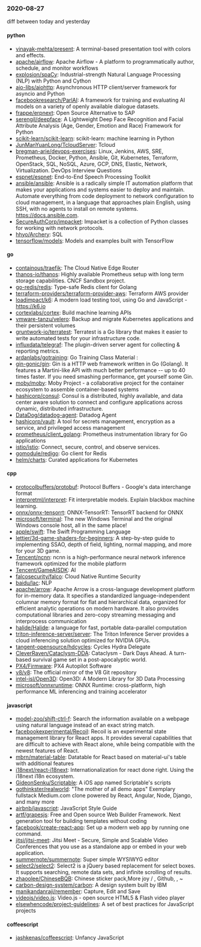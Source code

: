 ### 2020-08-27
diff between today and yesterday

#### python
* [vinayak-mehta/present](https://github.com/vinayak-mehta/present): A terminal-based presentation tool with colors and effects.
* [apache/airflow](https://github.com/apache/airflow): Apache Airflow - A platform to programmatically author, schedule, and monitor workflows
* [explosion/spaCy](https://github.com/explosion/spaCy):  Industrial-strength Natural Language Processing (NLP) with Python and Cython
* [aio-libs/aiohttp](https://github.com/aio-libs/aiohttp): Asynchronous HTTP client/server framework for asyncio and Python
* [facebookresearch/ParlAI](https://github.com/facebookresearch/ParlAI): A framework for training and evaluating AI models on a variety of openly available dialogue datasets.
* [frappe/erpnext](https://github.com/frappe/erpnext): Open Source Alternative to SAP
* [serengil/deepface](https://github.com/serengil/deepface): A Lightweight Deep Face Recognition and Facial Attribute Analysis (Age, Gender, Emotion and Race) Framework for Python
* [scikit-learn/scikit-learn](https://github.com/scikit-learn/scikit-learn): scikit-learn: machine learning in Python
* [JunManYuanLong/TcloudServer](https://github.com/JunManYuanLong/TcloudServer): Tcloud
* [bregman-arie/devops-exercises](https://github.com/bregman-arie/devops-exercises): Linux, Jenkins, AWS, SRE, Prometheus, Docker, Python, Ansible, Git, Kubernetes, Terraform, OpenStack, SQL, NoSQL, Azure, GCP, DNS, Elastic, Network, Virtualization. DevOps Interview Questions
* [espnet/espnet](https://github.com/espnet/espnet): End-to-End Speech Processing Toolkit
* [ansible/ansible](https://github.com/ansible/ansible): Ansible is a radically simple IT automation platform that makes your applications and systems easier to deploy and maintain. Automate everything from code deployment to network configuration to cloud management, in a language that approaches plain English, using SSH, with no agents to install on remote systems. https://docs.ansible.com.
* [SecureAuthCorp/impacket](https://github.com/SecureAuthCorp/impacket): Impacket is a collection of Python classes for working with network protocols.
* [hhyo/Archery](https://github.com/hhyo/Archery): SQL 
* [tensorflow/models](https://github.com/tensorflow/models): Models and examples built with TensorFlow

#### go
* [containous/traefik](https://github.com/containous/traefik): The Cloud Native Edge Router
* [thanos-io/thanos](https://github.com/thanos-io/thanos): Highly available Prometheus setup with long term storage capabilities. CNCF Sandbox project.
* [go-redis/redis](https://github.com/go-redis/redis): Type-safe Redis client for Golang
* [terraform-providers/terraform-provider-aws](https://github.com/terraform-providers/terraform-provider-aws): Terraform AWS provider
* [loadimpact/k6](https://github.com/loadimpact/k6): A modern load testing tool, using Go and JavaScript - https://k6.io
* [cortexlabs/cortex](https://github.com/cortexlabs/cortex): Build machine learning APIs
* [vmware-tanzu/velero](https://github.com/vmware-tanzu/velero): Backup and migrate Kubernetes applications and their persistent volumes
* [gruntwork-io/terratest](https://github.com/gruntwork-io/terratest): Terratest is a Go library that makes it easier to write automated tests for your infrastructure code.
* [influxdata/telegraf](https://github.com/influxdata/telegraf): The plugin-driven server agent for collecting & reporting metrics.
* [ardanlabs/gotraining](https://github.com/ardanlabs/gotraining): Go Training Class Material :
* [gin-gonic/gin](https://github.com/gin-gonic/gin): Gin is a HTTP web framework written in Go (Golang). It features a Martini-like API with much better performance -- up to 40 times faster. If you need smashing performance, get yourself some Gin.
* [moby/moby](https://github.com/moby/moby): Moby Project - a collaborative project for the container ecosystem to assemble container-based systems
* [hashicorp/consul](https://github.com/hashicorp/consul): Consul is a distributed, highly available, and data center aware solution to connect and configure applications across dynamic, distributed infrastructure.
* [DataDog/datadog-agent](https://github.com/DataDog/datadog-agent): Datadog Agent
* [hashicorp/vault](https://github.com/hashicorp/vault): A tool for secrets management, encryption as a service, and privileged access management
* [prometheus/client_golang](https://github.com/prometheus/client_golang): Prometheus instrumentation library for Go applications
* [istio/istio](https://github.com/istio/istio): Connect, secure, control, and observe services.
* [gomodule/redigo](https://github.com/gomodule/redigo): Go client for Redis
* [helm/charts](https://github.com/helm/charts): Curated applications for Kubernetes

#### cpp
* [protocolbuffers/protobuf](https://github.com/protocolbuffers/protobuf): Protocol Buffers - Google's data interchange format
* [interpretml/interpret](https://github.com/interpretml/interpret): Fit interpretable models. Explain blackbox machine learning.
* [onnx/onnx-tensorrt](https://github.com/onnx/onnx-tensorrt): ONNX-TensorRT: TensorRT backend for ONNX
* [microsoft/terminal](https://github.com/microsoft/terminal): The new Windows Terminal and the original Windows console host, all in the same place!
* [apple/swift](https://github.com/apple/swift): The Swift Programming Language
* [lettier/3d-game-shaders-for-beginners](https://github.com/lettier/3d-game-shaders-for-beginners):  A step-by-step guide to implementing SSAO, depth of field, lighting, normal mapping, and more for your 3D game.
* [Tencent/ncnn](https://github.com/Tencent/ncnn): ncnn is a high-performance neural network inference framework optimized for the mobile platform
* [Tencent/GameAISDK](https://github.com/Tencent/GameAISDK): AI
* [falcosecurity/falco](https://github.com/falcosecurity/falco): Cloud Native Runtime Security
* [baidu/lac](https://github.com/baidu/lac): NLP
* [apache/arrow](https://github.com/apache/arrow): Apache Arrow is a cross-language development platform for in-memory data. It specifies a standardized language-independent columnar memory format for flat and hierarchical data, organized for efficient analytic operations on modern hardware. It also provides computational libraries and zero-copy streaming messaging and interprocess communication
* [halide/Halide](https://github.com/halide/Halide): a language for fast, portable data-parallel computation
* [triton-inference-server/server](https://github.com/triton-inference-server/server): The Triton Inference Server provides a cloud inferencing solution optimized for NVIDIA GPUs.
* [tangent-opensource/hdcycles](https://github.com/tangent-opensource/hdcycles): Cycles Hydra Delegate
* [CleverRaven/Cataclysm-DDA](https://github.com/CleverRaven/Cataclysm-DDA): Cataclysm - Dark Days Ahead. A turn-based survival game set in a post-apocalyptic world.
* [PX4/Firmware](https://github.com/PX4/Firmware): PX4 Autopilot Software
* [v8/v8](https://github.com/v8/v8): The official mirror of the V8 Git repository
* [intel-isl/Open3D](https://github.com/intel-isl/Open3D): Open3D: A Modern Library for 3D Data Processing
* [microsoft/onnxruntime](https://github.com/microsoft/onnxruntime): ONNX Runtime: cross-platform, high performance ML inferencing and training accelerator

#### javascript
* [model-zoo/shift-ctrl-f](https://github.com/model-zoo/shift-ctrl-f):  Search the information available on a webpage using natural language instead of an exact string match.
* [facebookexperimental/Recoil](https://github.com/facebookexperimental/Recoil): Recoil is an experimental state management library for React apps. It provides several capabilities that are difficult to achieve with React alone, while being compatible with the newest features of React.
* [mbrn/material-table](https://github.com/mbrn/material-table): Datatable for React based on material-ui's table with additional features
* [i18next/react-i18next](https://github.com/i18next/react-i18next): Internationalization for react done right. Using the i18next i18n ecosystem.
* [GideonSenku/Scriptable](https://github.com/GideonSenku/Scriptable): A iOS app named Scriptable's scripts
* [gothinkster/realworld](https://github.com/gothinkster/realworld): "The mother of all demo apps"  Exemplary fullstack Medium.com clone powered by React, Angular, Node, Django, and many more 
* [airbnb/javascript](https://github.com/airbnb/javascript): JavaScript Style Guide
* [artf/grapesjs](https://github.com/artf/grapesjs): Free and Open source Web Builder Framework. Next generation tool for building templates without coding
* [facebook/create-react-app](https://github.com/facebook/create-react-app): Set up a modern web app by running one command.
* [jitsi/jitsi-meet](https://github.com/jitsi/jitsi-meet): Jitsi Meet - Secure, Simple and Scalable Video Conferences that you use as a standalone app or embed in your web application.
* [summernote/summernote](https://github.com/summernote/summernote): Super simple WYSIWYG editor
* [select2/select2](https://github.com/select2/select2): Select2 is a jQuery based replacement for select boxes. It supports searching, remote data sets, and infinite scrolling of results.
* [zhaoolee/ChineseBQB](https://github.com/zhaoolee/ChineseBQB):  Chinese sticker pack,More joy / , Github, , ~
* [carbon-design-system/carbon](https://github.com/carbon-design-system/carbon): A design system built by IBM
* [manikandanraji/remember](https://github.com/manikandanraji/remember): Capture, Edit and Save
* [videojs/video.js](https://github.com/videojs/video.js): Video.js - open source HTML5 & Flash video player
* [elsewhencode/project-guidelines](https://github.com/elsewhencode/project-guidelines): A set of best practices for JavaScript projects

#### coffeescript
* [jashkenas/coffeescript](https://github.com/jashkenas/coffeescript): Unfancy JavaScript
